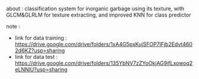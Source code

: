 about :
classification system for inorganic garbage using its texture, with GLCM&amp;GLRLM for texture extracting, and improved KNN for class predictor

note :
- link for data training : https://drive.google.com/drive/folders/1xA4G5pxKujSFOP7lFjb2Edvt4602d6KZ?usp=sharing
- link for data test : https://drive.google.com/drive/folders/135YbNV7zZYoOkjAG9ifLxowoq2eLNNlU?usp=sharing
